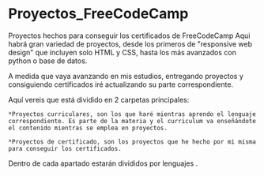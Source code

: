 # Proyectos_FreeCodeCamp
Proyectos hechos para conseguir los certificados de FreeCodeCamp
Aqui habrá gran variedad de proyectos, desde los primeros de "responsive web design" que incluyen solo HTML y CSS, hasta los más avanzados con python o base de datos.

A medida que vaya avanzando en mis estudios, entregando proyectos y consiguiendo certificados iré actualizando su parte correspondiente.

Aquí vereis que está dividido en 2 carpetas principales: 

 	*Proyectos curriculares, son los que haré mientras aprendo el lenguaje correspondiente. Es parte de la materia y el curriculum va enseñándote el contenido mientras se emplea en proyectos.
  
 	*Proyectos de certificado, son los proyectos que he hecho por mi misma para conseguir los certificados.
  
Dentro de cada apartado estarán divididos por lenguajes .

